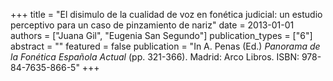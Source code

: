 +++
title = "El disimulo de la cualidad de voz en fonética judicial: un estudio perceptivo para un caso de pinzamiento de nariz"
date = 2013-01-01
authors = ["Juana Gil", "Eugenia San Segundo"]
publication_types = ["6"]
abstract = ""
featured = false
publication = "In A. Penas (Ed.) *Panorama de la Fonética Española Actual* (pp. 321-366). Madrid: Arco Libros. ISBN: 978-84-7635-866-5"
+++

